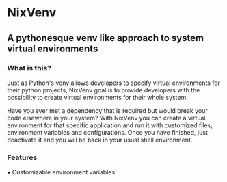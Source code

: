 # NixVenv

## A pythonesque venv like approach to system virtual environments

### What is this?

Just as Python's venv allows developers to specify virtual environments for their python projects, NixVenv goal is to provide developers with the possibility to create virtual environments for their whole system.

Have you ever met a dependency that is required but would break your code elsewhere in your system? With NixVenv you can create a virtual environment for that specific application and run it with customized files, environment variables and configurations. Once you have finished, just deactivate it and you will be back in your usual shell environment.

### Features

• Customizable environment variables
